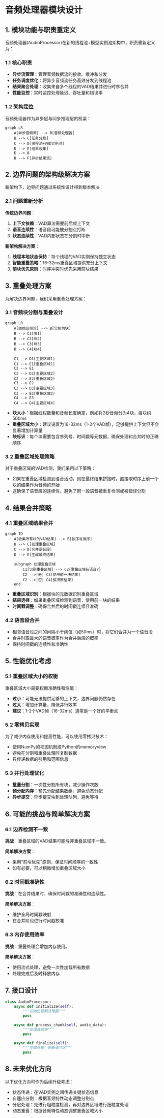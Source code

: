 # 音频处理器模块设计

## 1. 模块功能与职责重定义

音频处理器(AudioProcessor)在新的线程池+模型实例池架构中，职责重新定义为：

### 1.1 核心职责
- **异步流管理**：管理音频数据流的接收、缓冲和分发
- **任务调度优化**：将异步音频流任务高效分发到线程池
- **结果聚合处理**：收集来自多个线程的VAD结果并进行时序合并
- **性能监控**：实时监控处理延迟、吞吐量和错误率

### 1.2 架构定位
音频处理器作为异步层与同步推理层的桥梁：

```mermaid
graph LR
    A[异步音频流] --> B[音频处理器]
    B --> C[任务分发]
    C --> D[线程池+VAD实例池]
    D --> E[结果收集]
    E --> B
    B --> F[异步结果流]
```

## 2. 边界问题的架构级解决方案

新架构下，边界问题通过系统性设计得到根本解决：

### 2.1 问题重新分析

**传统边界问题**：
1. **上下文依赖**：VAD算法需要前后帧上下文
2. **语音连续性**：语音段可能被分割点打断
3. **状态连续性**：VAD内部状态在分割时中断

**新架构解决方案**：
1. **线程本地状态保持**：每个线程的VAD实例保持独立状态
2. **智能重叠策略**：16-32ms重叠区域提供充分上下文
3. **前块优先原则**：时序冲突时优先采用前块结果

## 3. 重叠处理方案

为解决边界问题，我们采用重叠处理方案：

### 3.1 音频块分割与重叠设计

```mermaid
graph LR
    A[原始音频流] --> B[分割为块]
    B --> C1[块1]
    B --> C2[块2]
    B --> C3[块3]
    B --> C4[块4]
    
    C1 --> D1[主要区域1]
    C1 --> E1[重叠区域1]
    C2 --> E1
    C2 --> D2[主要区域2]
    C2 --> E2[重叠区域2]
    C3 --> E2
    C3 --> D3[主要区域3]
    C3 --> E3[重叠区域3]
    C4 --> E3
    C4 --> D4[主要区域4]
```

- **块大小**：根据线程数量和音频长度确定，例如将2秒音频分为4块，每块约500ms
- **重叠区域大小**：建议设置为16-32ms（1-2个VAD帧），足够提供上下文但不会显著增加计算量
- **块标识**：每个块需要包含序列号、时间戳等元数据，确保处理和合并时的正确顺序

### 3.2 重叠区域处理策略

对于重叠区域的VAD检测，我们采用以下策略：

- 如果在重叠区域检测到语音活动，则在最终结果拼接时，直接取时序上前一个块的结果作为音频的开始
- 这确保了语音段的连续性，避免了同一段语音被重复检测或被错误分割

## 4. 结果合并策略

### 4.1 重叠区域结果合并

```mermaid
graph TD
    A[收集所有块的VAD结果] --> B[按序号排序]
    B --> C[处理重叠区域]
    C --> D[合并语音段]
    D --> E[生成最终结果]
    
    subgraph 处理重叠区域
        C1[识别重叠区域] --> C2{重叠区域有语音?}
        C2 -->|是| C3[使用前一块结果]
        C2 -->|否| C4[保持原结果]
    end
```

- **重叠区域识别**：根据块的元数据识别重叠区域
- **结果选择**：如果重叠区域检测到语音，使用前一块的结果
- **时间戳调整**：确保合并后的时间戳连续且准确

### 4.2 语音段合并

- 相邻语音段之间的间隔小于阈值（如50ms）时，将它们合并为一个语音段
- 合并时取最大的语音概率作为合并后段的概率
- 保持时间戳的连续性和准确性

## 5. 性能优化考虑

### 5.1 重叠区域大小的权衡

重叠区域大小需要权衡准确性和性能：
- **过小**：可能无法提供足够的上下文，边界问题仍然存在
- **过大**：增加计算量，降低并行效率
- **建议**：1-2个VAD帧（16-32ms）通常是一个好的平衡点

### 5.2 零拷贝实现

为了减少内存使用和提高性能，可以使用零拷贝技术：
- 使用NumPy的视图机制或Python的memoryview
- 避免在分割和重叠处理时复制数据
- 只传递数据的引用和范围信息

### 5.3 并行处理优化

- **批量分割**：一次性分割所有块，减少操作次数
- **预分配内存**：预先分配结果数组，避免动态分配
- **异步提交**：异步提交块到处理队列，避免等待

## 6. 可能的挑战与简单解决方案

### 6.1 边界检测不一致

**挑战**：重叠区域的VAD结果可能与非重叠区域不一致。

**简单解决方案**：
- 采用"前块优先"原则，保证时间顺序的一致性
- 如有必要，可以稍微增加重叠区域大小

### 6.2 时间戳准确性

**挑战**：在合并结果时，确保时间戳的准确性和连续性。

**简单解决方案**：
- 维护全局时间戳映射
- 在合并阶段进行时间戳校准

### 6.3 内存使用效率

**挑战**：重叠处理会增加内存使用。

**简单解决方案**：
- 使用流式处理，避免一次性加载所有数据
- 处理完成后及时释放内存

## 7. 接口设计

```python
class AudioProcessor:
    async def initialize(self):
        """初始化音频处理器"""
        pass
        
    async def process_chunk(self, audio_data):
        """处理音频块"""
        pass
        
    async def finalize(self):
        """完成处理，刷新缓冲区"""
        pass
```

## 8. 未来优化方向

以下优化方向可作为后续升级考虑：

- 状态传递：在VAD实例之间传递关键状态信息
- 自适应分割：根据音频特性动态调整分割点
- 分层处理：先进行粗粒度检测，再对边界区域进行细粒度处理
- 动态重叠：根据音频特性动态调整重叠区域大小